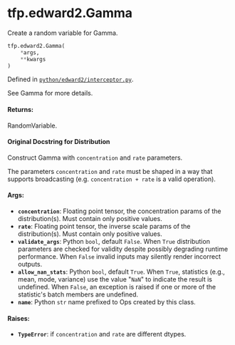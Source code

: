 <div itemscope itemtype="http://developers.google.com/ReferenceObject">
<meta itemprop="name" content="tfp.edward2.Gamma" />
<meta itemprop="path" content="Stable" />
</div>

# tfp.edward2.Gamma

Create a random variable for Gamma.

``` python
tfp.edward2.Gamma(
    *args,
    **kwargs
)
```



Defined in [`python/edward2/interceptor.py`](https://github.com/tensorflow/probability/tree/master/tensorflow_probability/python/edward2/interceptor.py).

<!-- Placeholder for "Used in" -->

See Gamma for more details.

#### Returns:

  RandomVariable.

#### Original Docstring for Distribution

Construct Gamma with `concentration` and `rate` parameters.

The parameters `concentration` and `rate` must be shaped in a way that
supports broadcasting (e.g. `concentration + rate` is a valid operation).


#### Args:

* <b>`concentration`</b>: Floating point tensor, the concentration params of the
  distribution(s). Must contain only positive values.
* <b>`rate`</b>: Floating point tensor, the inverse scale params of the
  distribution(s). Must contain only positive values.
* <b>`validate_args`</b>: Python `bool`, default `False`. When `True` distribution
  parameters are checked for validity despite possibly degrading runtime
  performance. When `False` invalid inputs may silently render incorrect
  outputs.
* <b>`allow_nan_stats`</b>: Python `bool`, default `True`. When `True`, statistics
  (e.g., mean, mode, variance) use the value "`NaN`" to indicate the
  result is undefined. When `False`, an exception is raised if one or
  more of the statistic's batch members are undefined.
* <b>`name`</b>: Python `str` name prefixed to Ops created by this class.


#### Raises:

* <b>`TypeError`</b>: if `concentration` and `rate` are different dtypes.